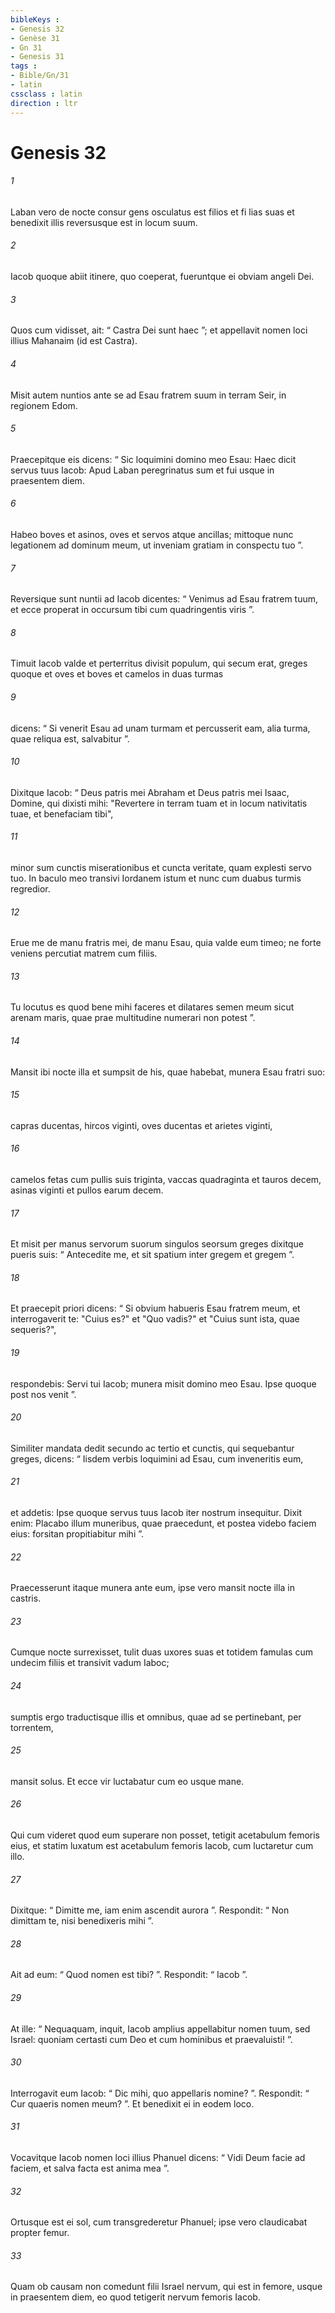 ```yaml
---
bibleKeys : 
- Genesis 32
- Genèse 31
- Gn 31
- Genesis 31
tags : 
- Bible/Gn/31
- latin
cssclass : latin
direction : ltr
---
```


# Genesis 32

###### 1
Laban vero de nocte consur gens osculatus est filios et fi lias suas et benedixit illis reversusque est in locum suum.
###### 2
Iacob quoque abiit itinere, quo coeperat, fueruntque ei obviam angeli Dei. 
###### 3
Quos cum vidisset, ait: “ Castra Dei sunt haec ”; et appellavit nomen loci illius Mahanaim (id est Castra).
###### 4
Misit autem nuntios ante se ad Esau fratrem suum in terram Seir, in regionem Edom. 
###### 5
Praecepitque eis dicens: “ Sic loquimini domino meo Esau: Haec dicit servus tuus Iacob: Apud Laban peregrinatus sum et fui usque in praesentem diem. 
###### 6
Habeo boves et asinos, oves et servos atque ancillas; mittoque nunc legationem ad dominum meum, ut inveniam gratiam in conspectu tuo ”.
###### 7
Reversique sunt nuntii ad Iacob dicentes: “ Venimus ad Esau fratrem tuum, et ecce properat in occursum tibi cum quadringentis viris ”. 
###### 8
Timuit Iacob valde et perterritus divisit populum, qui secum erat, greges quoque et oves et boves et camelos in duas turmas 
###### 9
dicens: “ Si venerit Esau ad unam turmam et percusserit eam, alia turma, quae reliqua est, salvabitur ”.
###### 10
Dixitque Iacob: “ Deus patris mei Abraham et Deus patris mei Isaac, Domine, qui dixisti mihi: "Revertere in terram tuam et in locum nativitatis tuae, et benefaciam tibi", 
###### 11
minor sum cunctis miserationibus et cuncta veritate, quam explesti servo tuo. In baculo meo transivi Iordanem istum et nunc cum duabus turmis regredior. 
###### 12
Erue me de manu fratris mei, de manu Esau, quia valde eum timeo; ne forte veniens percutiat matrem cum filiis. 
###### 13
Tu locutus es quod bene mihi faceres et dilatares semen meum sicut arenam maris, quae prae multitudine numerari non potest ”.
###### 14
Mansit ibi nocte illa et sumpsit de his, quae habebat, munera Esau fratri suo: 
###### 15
capras ducentas, hircos viginti, oves ducentas et arietes viginti, 
###### 16
camelos fetas cum pullis suis triginta, vaccas quadraginta et tauros decem, asinas viginti et pullos earum decem. 
###### 17
Et misit per manus servorum suorum singulos seorsum greges dixitque pueris suis: “ Antecedite me, et sit spatium inter gregem et gregem ”.
###### 18
Et praecepit priori dicens: “ Si obvium habueris Esau fratrem meum, et interrogaverit te: "Cuius es?" et "Quo vadis?" et "Cuius sunt ista, quae sequeris?", 
###### 19
respondebis: Servi tui Iacob; munera misit domino meo Esau. Ipse quoque post nos venit ”.
###### 20
Similiter mandata dedit secundo ac tertio et cunctis, qui sequebantur greges, dicens: “ Iisdem verbis loquimini ad Esau, cum inveneritis eum, 
###### 21
et addetis: Ipse quoque servus tuus Iacob iter nostrum insequitur. Dixit enim: Placabo illum muneribus, quae praecedunt, et postea videbo faciem eius: forsitan propitiabitur mihi ”.
###### 22
Praecesserunt itaque munera ante eum, ipse vero mansit nocte illa in castris.
###### 23
Cumque nocte surrexisset, tulit duas uxores suas et totidem famulas cum undecim filiis et transivit vadum Iaboc; 
###### 24
sumptis ergo traductisque illis et omnibus, quae ad se pertinebant, per torrentem, 
###### 25
mansit solus. Et ecce vir luctabatur cum eo usque mane. 
###### 26
Qui cum videret quod eum superare non posset, tetigit acetabulum femoris eius, et statim luxatum est acetabulum femoris Iacob, cum luctaretur cum illo. 
###### 27
Dixitque: “ Dimitte me, iam enim ascendit aurora ”. Respondit: “ Non dimittam te, nisi benedixeris mihi ”. 
###### 28
Ait ad eum: “ Quod nomen est tibi? ”. Respondit: “ Iacob ”. 
###### 29
At ille: “ Nequaquam, inquit, Iacob amplius appellabitur nomen tuum, sed Israel: quoniam certasti cum Deo et cum hominibus et praevaluisti! ”. 
###### 30
Interrogavit eum Iacob: “ Dic mihi, quo appellaris nomine? ”. Respondit: “ Cur quaeris nomen meum? ”. Et benedixit ei in eodem loco. 
###### 31
Vocavitque Iacob nomen loci illius Phanuel dicens: “ Vidi Deum facie ad faciem, et salva facta est anima mea ”.
###### 32
Ortusque est ei sol, cum transgrederetur Phanuel; ipse vero claudicabat propter femur. 
###### 33
Quam ob causam non comedunt filii Israel nervum, qui est in femore, usque in praesentem diem, eo quod tetigerit nervum femoris Iacob.
